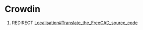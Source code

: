 # Crowdin

1.  REDIRECT [Localisation\#Translate\_the\_FreeCAD\_source\_code](Localisation#Translate_the_FreeCAD_source_code.md)
